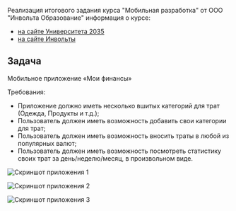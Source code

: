 Реализация итогового задания курса "Мобильная разработка" от ООО "Инвольта Образование" информация о курсе:

- [на сайте Университета 2035](https://2035.university/)
- [на сайте Инвольты](https://science.involta.ru/course/mobilnaia-razrabotka/)

## Задача
Мобильное приложение «Мои финансы»

Требования:
- Приложение должно иметь несколько вшитых категорий для трат (Одежда, Продукты и т.д.);
- Пользователь должен иметь возможность добавить свои категории для трат;
- Пользователь должен иметь возможность вносить траты в любой из популярных валют;
- Пользователь должен иметь возможность посмотреть статистику своих трат за день/неделю/месяц, в произвольном виде.

![Скриншот приложения 1](https://i.ibb.co/JjpH3nx/App-Screenshot-1.png)

![Скриншот приложения 2](https://i.ibb.co/rcvTB8t/App-Screenshot-2.png)

![Скриншот приложения 3](https://i.ibb.co/kyjFk7d/App-Screenshot-3.png)
